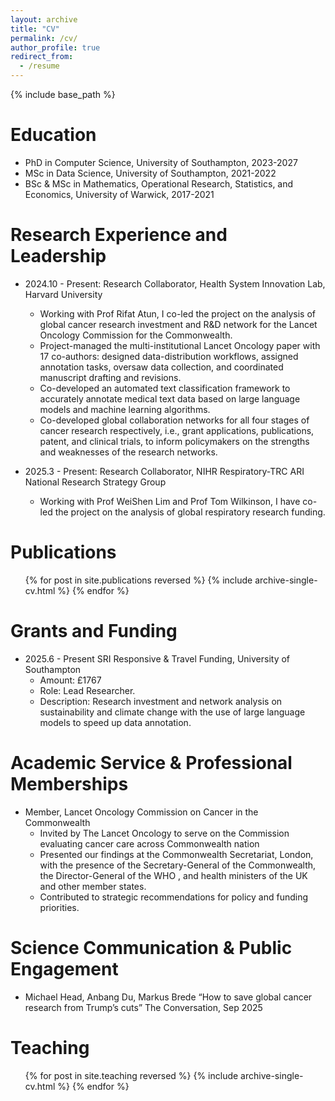 ```yaml
---
layout: archive
title: "CV"
permalink: /cv/
author_profile: true
redirect_from:
  - /resume
---
```


{% include base_path %}

Education
======
* PhD in Computer Science, University of Southampton, 2023-2027
* MSc in Data Science, University of Southampton, 2021-2022
* BSc & MSc in Mathematics, Operational Research, Statistics, and Economics, University of Warwick, 2017-2021

Research Experience and Leadership
======
* 2024.10 - Present: Research Collaborator, Health System Innovation Lab, Harvard University
  * Working with Prof Rifat Atun, I co-led the project on the analysis of global cancer research investment and R&D network for the Lancet Oncology Commission for the Commonwealth.
  * Project-managed the multi-institutional Lancet Oncology paper with 17 co-authors: designed data-distribution workflows, assigned annotation tasks, oversaw data collection, and coordinated manuscript drafting and revisions.
  * Co-developed an automated text classification framework to accurately annotate medical text data based on large language models and machine learning algorithms. 
  * Co-developed global collaboration networks for all four stages of cancer research respectively, i.e., grant applications, publications, patent, and clinical trials, to inform policymakers on the strengths and weaknesses of the research networks. 
  

* 2025.3 - Present: Research Collaborator, NIHR Respiratory-TRC ARI National Research Strategy Group
  * Working with Prof WeiShen Lim and Prof Tom Wilkinson, I have co-led the project on the analysis of global respiratory research funding.

Publications
======
  <ul>{% for post in site.publications reversed %}
    {% include archive-single-cv.html %}
  {% endfor %}</ul>

Grants and Funding
======
* 2025.6 - Present SRI Responsive & Travel Funding, University of Southampton
  * Amount: £1767
  * Role: Lead Researcher.
  * Description: Research investment and network analysis on sustainability and climate change with the use of large language models to speed up data annotation.

Academic Service & Professional Memberships
======
* Member, Lancet Oncology Commission on Cancer in the Commonwealth
  * Invited by The Lancet Oncology to serve on the Commission evaluating cancer care across Commonwealth nation
  * Presented our findings at the Commonwealth Secretariat, London, with the presence of the Secretary-General of the Commonwealth, the Director-General of the WHO , and health ministers of the UK and other member states.
  * Contributed to strategic recommendations for policy and funding priorities.

<!-- Talks
======
  <ul>{% for post in site.talks reversed %}
    {% include archive-single-talk-cv.html  %}
  {% endfor %}</ul> -->

Science Communication & Public Engagement
======
* Michael Head, Anbang Du, Markus Brede “How to save global cancer research from Trump’s cuts” The Conversation, Sep 2025


Teaching
======
  <ul>{% for post in site.teaching reversed %}
    {% include archive-single-cv.html %}
  {% endfor %}</ul>
  
<!-- * 2025.6 - Present: MSc Dissertation Supervisor

* 2023.10 - Present: Teaching Assistant
  * University of Southampton
  * Responsible for delivering tutorials for COMP1215 Foundations of Computer Science.  -->


<!-- Skills
======
* Skill 1
* Skill 2
  * Sub-skill 2.1
  * Sub-skill 2.2
  * Sub-skill 2.3
* Skill 3 -->